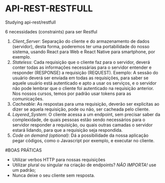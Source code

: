 # API-REST-RESTFULL
Studying api-rest/restfull

6 necessidades (constraints) para ser Restful

1. _Client_Server_: Separação do cliente e do armazenamento de dados (servidor), desta forma, poderemos ter uma portabilidade do nosso sistema, usando React para Web e React Native para smartphone, por exemplo.
2. _Stateless_: Cada requisição que o cliente faz para o servidor, deverá conter todas as informações necessárias para o servidor entender e responder (RESPONSE) a requisição (REQUEST). Exemplo: A sessão do usuário deverá ser enviada em todas as requisições, para saber se aquele usuário está autenticado e apto a usar os serviços, e o servidor não pode lembrar que o cliente foi autenticado na requisição anterior. Nos nossos cursos, temos por padrão usar tokens para as comunicações.
3. _Cacheable_: As respostas para uma requisição, deverão ser explicitas ao dizer se aquela requisição, pode ou não, ser cacheada pelo cliente.
4. _Layered_System_: O cliente acessa a um endpoint, sem precisar saber da complexidade, de quais pessoas estão sendo necessários para o servidor responder a requisição, ou quais outras camadas o servidor estará lidando, para que a requisição seja respondida.
5. _Code on demand (optional)_: Dá a possibilidade da nossa aplicação pegar códigos, como o Javascript por exemplo, e executar no cliente.

#BOAS PRÁTICAS
- Utilizar verbos HTTP para nossas requisições
- Utilizar plural ou singular na criação de endpoints? _NÃO IMPORTA!_ use um padrão;
- Nunca deixe o seu cliente sem resposta.
